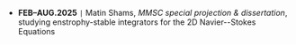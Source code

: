 - **FEB–AUG.2025** <code>&#124;</code> Matin Shams, *MMSC special projection & dissertation*, studying enstrophy-stable integrators for the 2D Navier--Stokes Equations